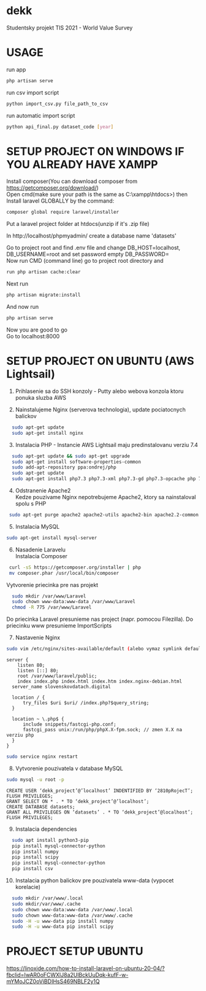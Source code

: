 # dekk
Studentsky projekt TIS 2021 - World  Value Survey

# USAGE
run app
```bash
php artisan serve
```

run csv import script
```bash
python import_csv.py file_path_to_csv
```
run automatic import script
```bash
python api_final.py dataset_code [year]
```

# SETUP PROJECT ON WINDOWS IF YOU ALREADY HAVE XAMPP

Install composer(You can download composer from https://getcomposer.org/download/)<br />
Open cmd(make sure your path is the same as C:\xampp\htdocs>) then<br />
Install laravel GLOBALLY by the command:
```bash
composer global require laravel/installer
```

Put a laravel project folder at htdocs(unzip if it's .zip file)

In http://localhost/phpmyadmin/ create a database name 'datasets'<br />

Go to project root and find .env file and change DB_HOST=localhost, DB_USERNAME=root and set password empty DB_PASSWORD=<br />
Now run CMD (command line) go to project root directory and 

```bash
run php artisan cache:clear
```

Next run 
```bash
php artisan migrate:install
```

And now run 
```bash
php artisan serve
```

Now you are good to go<br />
Go to localhost:8000<br />


# SETUP PROJECT ON UBUNTU  (AWS Lightsail)

1. Prihlasenie sa do SSH konzoly - Putty alebo webova konzola ktoru ponuka sluzba AWS  
 
2. Nainstalujeme Nginx (serverova technologia), update pociatocnych balickov  
```bash
  sudo apt-get update  
  sudo apt-get install nginx  
 ```
  
3. Instalacia PHP - Instancie AWS Lightsail maju predinstalovanu verziu 7.4  
```bash
  sudo apt-get update && sudo apt-get upgrade   
  sudo apt-get install software-properties-common  
  sudo add-apt-repository ppa:ondrej/php  
  sudo apt-get update  
  sudo apt-get install php7.3 php7.3-xml php7.3-gd php7.3-opcache php 7.3-mbstring  
 ```
  
4. Odstranenie Apache2   
Kedze pouzivame Nginx nepotrebujeme Apache2, ktory sa nainstaloval spolu s PHP 
```bash
 sudo apt-get purge apache2 apache2-utils apache2-bin apache2.2-common  
 ```
  
5. Instalacia MySQL 
```bash 
sudo apt-get install mysql-server  
``` 

6. Nasadenie Laravelu  
Instalacia Composer  
```bash
 curl -sS https://getcomposer.org/installer | php  
 mv composer.phar /usr/local/bin/composer  
```  

Vytvorenie priecinka pre nas projekt  
```bash
  sudo mkdir /var/www/Laravel  
  sudo chown www-data:www-data /var/www/Laravel  
  chmod -R 775 /var/www/Laravel
 ```
Do priecinka Laravel presunieme nas project (napr. pomocou Filezilla). Do priecinku www presunieme ImportScripts  

  
7. Nastavenie Nginx  
```bash
sudo vim /etc/nginx/sites-available/default (alebo vymaz symlink default v sites-enabled a vytvor novy subor v sites-available a symlinkni ho do sites-enabled)  
```
``` 
server {  
	listen 80;  
	listen [::] 80;  
	root /var/www/laravel/public;  
	index index.php index.html index.htm index.nginx-debian.html  
  server_name slovenskovdatach.digital  
  
  location / {  
	  try_files $uri $uri/ /index.php?$query_string;  
  }  

  location ~ \.php$ {  
	  include snippets/fastcgi-php.conf;  
	  fastcgi_pass unix:/run/php/phpX.X-fpm.sock; // zmen X.X na verziu php  
  }  
}
```   
  
 ```bash
 sudo service nginx restart  
```

8. Vytvorenie pouzivatela v database MySQL  
```bash
sudo mysql -u root -p  
```
```mysql
CREATE USER ‘dekk_project’@’localhost’ INDENTIFIED BY ‘2810pRojecT’;  
FLUSH PRIVILEGES;  
GRANT SELECT ON * . * TO ‘dekk_project’@’localhost’;  
CREATE DATABASE datasets;  
GRANT ALL PRIVILEGES ON ‘datasets’ . * TO ‘dekk_project’@localhost’;  
FLUSH PRIVILEGES;  
```

9. Instalacia dependencies  
```bash  
  sudo apt install python3-pip  
  pip install mysql-connector-python  
  pip install numpy  
  pip install scipy
  pip install mysql-connector-python 
  pip install csv
```


10. Instalacia python balickov pre pouzivatela www-data (vypocet korelacie)  
```bash
  sudo mkdir /var/www/.local  
  sudo mkdir/var/www/.cache  
  sudo chown www-data:www-data /var/www/.local  
  sudo chown www-data:www-data /var/www/.cache  
  sudo -H -u www-data pip install numpy  
  sudo -H -u www-data pip install scipy  
```

# PROJECT SETUP UBUNTU
https://linoxide.com/how-to-install-laravel-on-ubuntu-20-04/?fbclid=IwAR0oFCWXlJ8a2UlBckUuDqk-kufF-w-mYMoJCZ0oViBDIHsS469NBLF2y1Q
